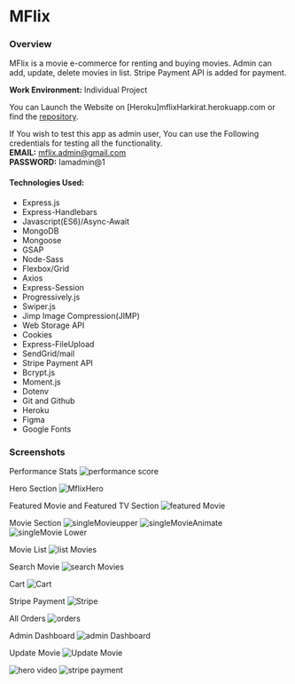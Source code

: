 # MFlix
### Overview
MFlix is a movie e-commerce for renting and buying movies. Admin can add, update, delete movies in list. Stripe Payment API is added for payment. 

**Work Environment:** Individual Project

You can Launch the Website on [Heroku]mflixHarkirat.herokuapp.com or find the [repository](https://github.com/HarkiratVirdi/MovieWebsite).

If You wish to test this app as admin user, You can use the Following credentials for testing all the functionality.<br/>
**EMAIL:** mflix.admin@gmail.com <br/>
**PASSWORD:** Iamadmin@1
#### Technologies Used:
* Express.js
* Express-Handlebars
* Javascript(ES6)/Async-Await
* MongoDB
* Mongoose
* GSAP
* Node-Sass
* Flexbox/Grid
* Axios
* Express-Session
* Progressively.js
* Swiper.js
* Jimp Image Compression(JIMP)
* Web Storage API
* Cookies
* Express-FileUpload
* SendGrid/mail
* Stripe Payment API
* Bcrypt.js
* Moment.js
* Dotenv
* Git and Github
* Heroku
* Figma
* Google Fonts

### Screenshots

Performance Stats
<img src="https://i.imgur.com/JFRHdef.jpg" alt="performance score">

Hero Section
<img src="https://i.imgur.com/0wG1i28.jpg" alt="MflixHero">

Featured Movie and Featured TV Section
<img src="https://i.imgur.com/6qGaQDC.jpg" alt="featured Movie">

Movie Section
<img src="https://i.imgur.com/uw3wwgA.jpg" alt="singleMovieupper">
<img src="https://i.imgur.com/70cwed5.jpg" alt="singleMovieAnimate">
<img src="https://i.imgur.com/KEaEbD2.jpg" alt="singleMovie Lower">

Movie List
<img src="https://i.imgur.com/31r4iae.jpg" alt="list Movies">

Search Movie
<img src="https://i.imgur.com/i4FiM6f.jpg" alt="search Movies">

Cart 
<img src='https://i.imgur.com/1zte8IE.jpg' alt="Cart">

Stripe Payment
<img src="https://i.imgur.com/imneQ4c.jpg" alt="Stripe">

All Orders
<img src="https://i.imgur.com/i6fEerq.jpg" alt="orders">

Admin Dashboard
<img src='https://i.imgur.com/4RFmHe5.jpg' alt="admin Dashboard">

Update Movie
<img src="https://i.imgur.com/iP0tXPD.jpg" alt="Update Movie">


<img src="https://i.imgur.com/pu1YakK.gif" alt="hero video">
<img src="https://i.imgur.com/9saRRsY.gif" alt="stripe payment">
